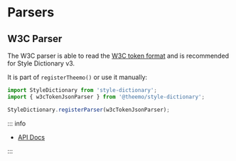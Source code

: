 # Parsers

## W3C Parser

The W3C parser is able to read the [W3C token
format](https://tr.designtokens.org/format/) and is recommended for Style
Dictionary v3.

It is part of `registerTheemo()` or use it manually:

```js [config.js] twoslash
import StyleDictionary from 'style-dictionary';
import { w3cTokenJsonParser } from '@theemo/style-dictionary';

StyleDictionary.registerParser(w3cTokenJsonParser);
```

::: info

- [API Docs](../../../api/@theemo/style-dictionary/variables/w3cTokenJsonParser.md)

:::
